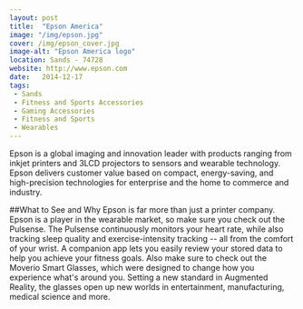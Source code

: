 ```yaml
---
layout: post
title:  "Epson America"
image: "/img/epson.jpg"
cover: /img/epson_cover.jpg
image-alt: "Epson America logo"
location: Sands - 74728
website: http://www.epson.com
date:   2014-12-17
tags:
 - Sands
 - Fitness and Sports Accessories
 - Gaming Accessories
 - Fitness and Sports
 - Wearables
---
```


Epson is a global imaging and innovation leader with products ranging from inkjet printers and 3LCD projectors to sensors and wearable technology. Epson delivers customer value based on compact, energy-saving, and high-precision technologies for enterprise and the home to commerce and industry.

##What to See and Why
Epson is far more than just a printer company. Epson is a player in the wearable market, so make sure you check out the Pulsense. The Pulsense continuously monitors your heart rate, while also tracking sleep quality and exercise-intensity tracking -- all from the comfort of your wrist. A companion app lets you easily review your stored data to help you achieve your fitness goals. Also make sure to check out the Moverio Smart Glasses, which were designed to change how you experience what's around you. Setting a new standard in Augmented Reality, the glasses open up new worlds in entertainment, manufacturing, medical science and more. 